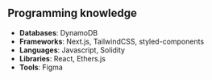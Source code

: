 ## Programming knowledge

- **Databases**: DynamoDB
- **Frameworks**: Next.js, TailwindCSS, styled-components
- **Languages**: Javascript, Solidity
- **Libraries**: React, Ethers.js
- **Tools**: Figma
